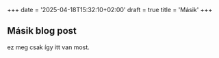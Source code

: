+++
date = '2025-04-18T15:32:10+02:00'
draft = true
title = 'Másik'
+++

## Másik blog post

ez meg csak így itt van most.
